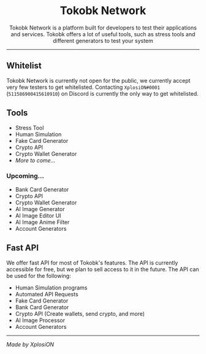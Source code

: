 <div align="center">
  
  <h1>Tokobk Network</h1>
  
  <p>Tokobk Network is a platform built for developers to test their applications and services. Tokobk offers a lot of useful tools, such as stress tools and different generators to test your system</p>
  
</div>

<hr>

## Whitelist
Tokobk Network is currently not open for the public, we currently accept very few testers to get whitelisted. Contacting `XplosiON#0001` (`511586900415610910`) on Discord is currently the only way to get whitelisted.

## Tools
- Stress Tool
- Human Simulation
- Fake Card Generator
- Crypto API
- Crypto Wallet Generator
- *More to come...*

### Upcoming...
- Bank Card Generator
- Crypto API
- Crypto Wallet Generator
- AI Image Generator
- AI Image Editor UI
- AI Image Anime Filter
- Account Generators

## Fast API
We offer fast API for most of Tokobk's features. The API is currently accessible for free, but we plan to sell access to it in the future.
The API can be used for the following:
- Human Simulation programs
- Automated API Requests
- Fake Card Generator
- Bank Card Generator
- Crypto API (Create wallets, send crypto, and more)
- AI Image Processor
- Account Generators

<hr>

*Made by XplosiON*

